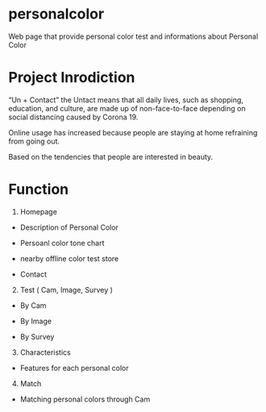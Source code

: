 # personalcolor

Web page that provide personal color test and informations about Personal Color

# Project Inrodiction
“Un + Contact” the Untact means that all daily lives, such as shopping, education, and culture, are made up of non-face-to-face depending on social distancing caused by Corona 19.

Online usage has increased because people are staying at home refraining from going out.

Based on the tendencies that people are interested in beauty.

# Function

1. Homepage

- Description of Personal Color

- Persoanl color tone chart

- nearby offline color test store

- Contact

2. Test ( Cam, Image, Survey )

- By Cam

- By Image

- By Survey


3. Characteristics

- Features for each personal color

4. Match

- Matching personal colors through Cam

